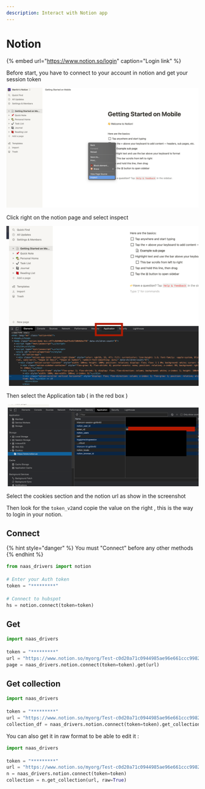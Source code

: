 ```yaml
---
description: Interact with Notion app
---
```


# Notion

{% embed url="https://www.notion.so/login" caption="Login link" %}

Before start, you have to connect to your account in notion and get your session token

![](../.gitbook/assets/screenshot-2021-02-10-at-22.34.57.png)

Click right on the notion page and select inspect

![](../.gitbook/assets/screenshot-2021-02-10-at-22.39.29.png)

Then select the Application tab \( in the red box \)

![](../.gitbook/assets/screenshot-2021-02-10-at-22.35.34.png)

Select the cookies section and the notion url as show in the screenshot 

Then look for the `token_v2`and copie the value on the right , this is the way to login in your notion.

## Connect

{% hint style="danger" %}
You must "Connect" before any other methods
{% endhint %}

```python
from naas_drivers import notion

# Enter your Auth token
token = "*********"

# Connect to hubspot
hs = notion.connect(token=token)
```

## Get

```python
import naas_drivers

token = "*********"
url = "https://www.notion.so/myorg/Test-c0d20a71c0944985ae96e661ccc99821"
page = naas_drivers.notion.connect(token=token).get(url)

```

## Get collection

```python
import naas_drivers

token = "*********"
url = "https://www.notion.so/myorg/Test-c0d20a71c0944985ae96e661ccc99821"
collection_df = naas_drivers.notion.connect(token=token).get_collection(url)
```

You can also get it in raw format to be able to edit it :

```python
import naas_drivers

token = "*********"
url = "https://www.notion.so/myorg/Test-c0d20a71c0944985ae96e661ccc99821"
n = naas_drivers.notion.connect(token=token)
collection = n.get_collection(url, raw=True)
```

